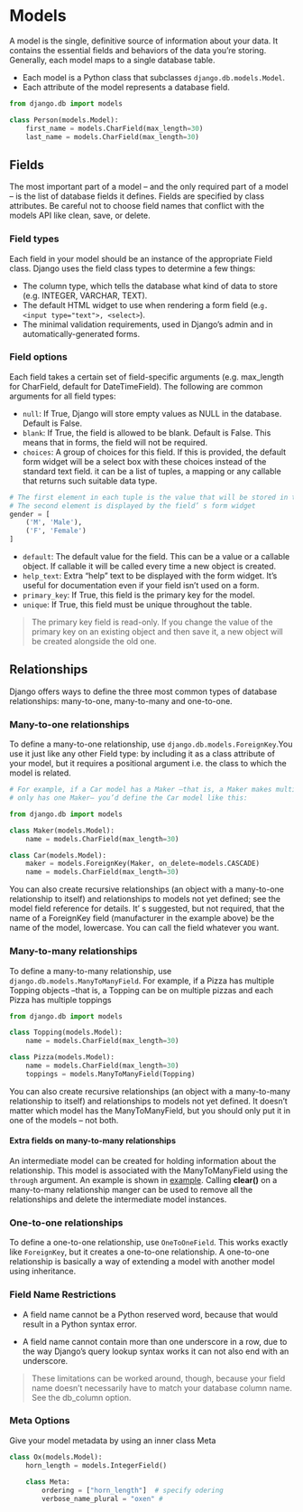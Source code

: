 # Models

A model is the single, definitive source of information about your data. It contains the essential fields and
behaviors of the data you’re storing. Generally, each model maps to a single database table.

- Each model is a Python class that subclasses `django.db.models.Model`.
- Each attribute of the model represents a database field.

```python
from django.db import models

class Person(models.Model):
    first_name = models.CharField(max_length=30)
    last_name = models.CharField(max_length=30)
```

## Fields

The most important part of a model – and the only required part of a model – is the list of database fields it defines.
Fields are specified by class attributes. Be careful not to choose field names that conflict with the models 
API like clean, save, or delete.

### Field types

Each field in your model should be an instance of the appropriate Field class. Django uses the field class
types to determine a few things:

* The column type, which tells the database what kind of data to store (e.g. INTEGER, VARCHAR, TEXT).
* The default HTML widget to use when rendering a form field (e.`g. <input type="text">, <select>`).
* The minimal validation requirements, used in Django’s admin and in automatically-generated forms.

### Field options

Each field takes a certain set of field-specific arguments (e.g. max_length for CharField, default for
DateTimeField). The following are common arguments for all field types:
* `null`: If True, Django will store empty values as NULL in the database. Default is False.
* `blank`: If True, the field is allowed to be blank. Default is False. This means that in forms, the field will not be required.
* `choices`: A group of choices for this field. If this is provided, 
             the default form widget will be a select box with these choices instead of the standard text field.
             it can be a list of tuples, a mapping or any callable that returns such suitable data type.
```python
# The first element in each tuple is the value that will be stored in the database. 
# The second element is displayed by the field’ s form widget
gender = [
    ('M', 'Male'),
    ('F', 'Female')
]
```
* `default`: The default value for the field. This can be a value or a callable object.
              If callable it will be called every time a new object is created.
* `help_text`: Extra “help” text to be displayed with the form widget. It’s useful for documentation even if your field isn’t used on a form.
* `primary_key`: If True, this field is the primary key for the model.
* `unique`: If True, this field must be unique throughout the table.

>The primary key field is read-only. If you change the value of the primary key on an existing object
and then save it, a new object will be created alongside the old one.

## Relationships

Django offers ways to define the three most common types of database relationships: many-to-one, many-to-many and one-to-one.

### Many-to-one relationships

To define a many-to-one relationship, use `django.db.models.ForeignKey`.You use it just like any other 
Field type: by including it as a class attribute of your model, but it requires a positional argument i.e. the class
to which the model is related.

```python
# For example, if a Car model has a Maker –that is, a Maker makes multiple cars but each Car
# only has one Maker– you’d define the Car model like this:

from django.db import models

class Maker(models.Model):
    name = models.CharField(max_length=30)

class Car(models.Model):
    maker = models.ForeignKey(Maker, on_delete=models.CASCADE)
    name = models.CharField(max_length=30)
```
You can also create recursive relationships (an object with a many-to-one relationship to itself) and relationships to 
models not yet defined; see the model field reference for details.
It’ s suggested, but not required, that the name of a ForeignKey field (manufacturer in the example above)
be the name of the model, lowercase. You can call the field whatever you want.

### Many-to-many relationships

To define a many-to-many relationship, use `django.db.models.ManyToManyField`. 
For example, if a Pizza has multiple Topping objects –that is, a Topping can be on multiple pizzas and each
Pizza has multiple toppings

```python
from django.db import models

class Topping(models.Model):
    name = models.CharField(max_length=30)

class Pizza(models.Model):
    name = models.CharField(max_length=30)
    toppings = models.ManyToManyField(Topping)
```

You can also create recursive relationships (an object with a many-to-many relationship to itself) and relationships to
models not yet defined. It doesn’t matter which model has the ManyToManyField, but you should only put it in one of the models –
not both.

#### Extra fields on many-to-many relationships

An intermediate model can be created for holding information about the relationship.
This model is associated with the ManyToManyField using the `through` argument.
An example is shown in [example](../../projects/django_tutorial/band/models.py). Calling **clear()** on a many-to-many relationship manger
can be used to remove all the relationships and delete the intermediate model instances.

### One-to-one relationships

To define a one-to-one relationship, use `OneToOneField`. This works exactly like `ForeignKey`,
but it creates a one-to-one relationship. A one-to-one relationship is basically a way of extending a model with
another model using inheritance.

### Field Name Restrictions

* A field name cannot be a Python reserved word, because that would result in a Python syntax error.

* A field name cannot contain more than one underscore in a row, due to the way Django’s query lookup
  syntax works it can not also end with an underscore.

> These limitations can be worked around, though, because your field name doesn’t necessarily have to match your
database column name. See the db_column option.

### Meta Options

Give your model metadata by using an inner class Meta

```python
class Ox(models.Model):
    horn_length = models.IntegerField()
    
    class Meta:
        ordering = ["horn_length"]  # specify odering 
        verbose_name_plural = "oxen" # 
```
